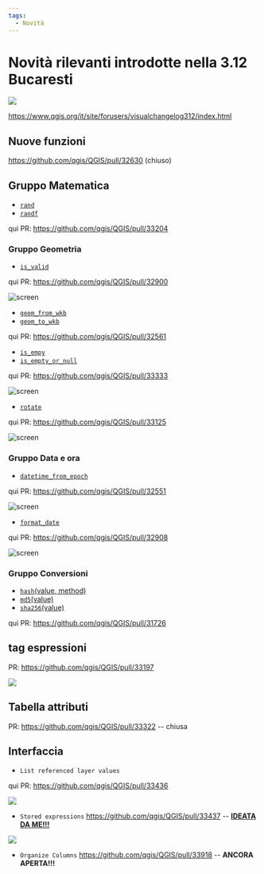 ```yaml
---
tags:
  - Novità
---
```


# Novità rilevanti introdotte nella 3.12 Bucaresti

![](../img/splashscreen/splash_3_12.png)

<https://www.qgis.org/it/site/forusers/visualchangelog312/index.html>

## Nuove funzioni

<https://github.com/qgis/QGIS/pull/32630> (chiuso)

## Gruppo Matematica

- [`rand`](http://hfcqgis.opendatasicilia.it/it/latest/gr_funzioni/matematica/rand.html)
- [`randf`](http://hfcqgis.opendatasicilia.it/it/latest/gr_funzioni/matematica/randf.html)

qui PR: <https://github.com/qgis/QGIS/pull/33204>

### Gruppo Geometria

- [`is_valid`](http://hfcqgis.opendatasicilia.it/it/latest/gr_funzioni/geometria/is_valid.html)

qui PR: <https://github.com/qgis/QGIS/pull/32900>

![screen](../img/novita_312/Image01.png)

- [`geom_from_wkb`](http://hfcqgis.opendatasicilia.it/it/latest/gr_funzioni/geometria/geom_from_wkb.html)
- [`geom_to_wkb`](http://hfcqgis.opendatasicilia.it/it/latest/gr_funzioni/geometria/geom_to_wkb.html)

qui PR: <https://github.com/qgis/QGIS/pull/32561>

- [`is_empy`](http://hfcqgis.opendatasicilia.it/it/latest/gr_funzioni/geometria/is_empty.html)
- [`is_empty_or_null`](http://hfcqgis.opendatasicilia.it/it/latest/gr_funzioni/geometria/is_empty_or_null.html)

qui PR: <https://github.com/qgis/QGIS/pull/33333>

![screen](../img/novita_312/Image02.png)

- [`rotate`](http://hfcqgis.opendatasicilia.it/it/latest/gr_funzioni/geometria/rotate.html)

qui PR: <https://github.com/qgis/QGIS/pull/33125>

![screen](../img/novita_312/Image03.png)

### Gruppo Data e ora

- [`datetime_from_epoch`](http://hfcqgis.opendatasicilia.it/it/latest/gr_funzioni/data_ora/datetime_from_epoch.html)

qui PR: <https://github.com/qgis/QGIS/pull/32551>

![screen](../img/novita_312/Image04.png)

- [`format_date`](http://hfcqgis.opendatasicilia.it/it/latest/gr_funzioni/data_ora/format_date.html)

qui PR: <https://github.com/qgis/QGIS/pull/32908>

![screen](../img/novita_312/Image05.png)

### Gruppo Conversioni

* [`hash`(value, method)](http://hfcqgis.opendatasicilia.it/it/latest/gr_funzioni/conversioni/hash.html) 
* [`md5`(value)](http://hfcqgis.opendatasicilia.it/it/latest/gr_funzioni/conversioni/md5.html)
* [`sha256`(value)](http://hfcqgis.opendatasicilia.it/it/latest/gr_funzioni/conversioni/sha256.html)

qui PR: <https://github.com/qgis/QGIS/pull/31726>

## tag espressioni

PR: <https://github.com/qgis/QGIS/pull/33197>

![](https://user-images.githubusercontent.com/28384354/70033165-2dcb9c00-15af-11ea-98a9-3a4305dd9180.gif)

## Tabella attributi

PR: <https://github.com/qgis/QGIS/pull/33322> -- chiusa

## Interfaccia

- `List referenced layer values` 

qui PR: <https://github.com/qgis/QGIS/pull/33436>

![](https://user-images.githubusercontent.com/28384354/70978774-ab63d180-20b0-11ea-901b-d51d44fa8fa4.gif)

- `Stored expressions` <https://github.com/qgis/QGIS/pull/33437> -- [**IDEATA DA ME!!!**](https://pigrecoinfinito.com/2019/12/14/field-calc-di-qgis-save-expressions-crowdfunding/)

![](https://user-images.githubusercontent.com/142164/70983414-faae0000-20b8-11ea-9f25-14b338d4c680.gif)

- `Organize Columns` <https://github.com/qgis/QGIS/pull/33918> -- **ANCORA APERTA!!!**
